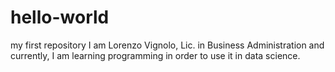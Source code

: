# hello-world
my first repository 
I am Lorenzo Vignolo, Lic. in Business Administration and currently, I am learning programming in order to use it in data science.
